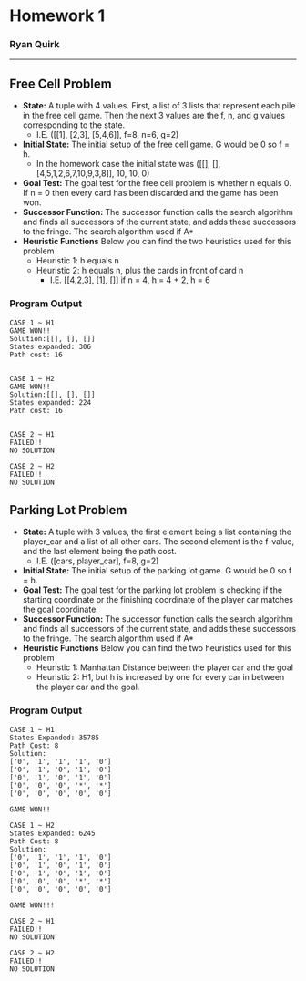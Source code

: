 # Homework 1
### Ryan Quirk

---

## Free Cell Problem

* **State:** A tuple with 4 values. First, a list of 3 lists that represent each pile in the free cell game. Then the next 3 values are the f, n, and g values corresponding to the state.
  * I.E. ([[1], [2,3], [5,4,6]], f=8, n=6, g=2)
* **Initial State:** The initial setup of the free cell game. G would be 0 so f = h.
  *  In the homework case the initial state was ([[], [], [4,5,1,2,6,7,10,9,3,8]], 10, 10, 0)
* **Goal Test:** The goal test for the free cell problem is whether n equals 0. If n = 0 then every card has been 
 discarded and the game has been won.
* **Successor Function:**  The successor function calls the search algorithm and finds all successors of the current 
 state, and adds these successors to the fringe. The search algorithm used if A*
* **Heuristic Functions** Below you can find the two heuristics used for this problem
  * Heuristic 1: h equals n
  * Heuristic 2: h equals n, plus the cards in front of card n
    * I.E. [[4,2,3], [1], []] if n = 4, h = 4 + 2, h = 6
   

### Program Output
```
CASE 1 ~ H1
GAME WON!!
Solution:[[], [], []]
States expanded: 306
Path cost: 16


CASE 1 ~ H2
GAME WON!!
Solution:[[], [], []]
States expanded: 224
Path cost: 16


CASE 2 ~ H1
FAILED!!
NO SOLUTION

CASE 2 ~ H2
FAILED!!
NO SOLUTION
```
## Parking Lot Problem

* **State:** A tuple with 3 values, the first element being a list containing the player_car and a list of all other cars.
 The second element is the f-value, and the last element being the path cost.
  * I.E. ([cars, player_car], f=8, g=2)
* **Initial State:** The initial setup of the parking lot game. G would be 0 so f = h.
* **Goal Test:** The goal test for the parking lot problem is checking if the starting coordinate or the finishing
 coordinate of the player car matches the goal coordinate.
* **Successor Function:**  The successor function calls the search algorithm and finds all successors of the current 
 state, and adds these successors to the fringe. The search algorithm used if A*
* **Heuristic Functions** Below you can find the two heuristics used for this problem
  * Heuristic 1: Manhattan Distance between the player car and the goal
  * Heuristic 2: H1, but h is increased by one for every car in between the player car and the goal.
   

### Program Output
```
CASE 1 ~ H1
States Expanded: 35785
Path Cost: 8
Solution:
['0', '1', '1', '1', '0']
['0', '1', '0', '1', '0']
['0', '1', '0', '1', '0']
['0', '0', '0', '*', '*']
['0', '0', '0', '0', '0']

GAME WON!!

CASE 1 ~ H2
States Expanded: 6245
Path Cost: 8
Solution:
['0', '1', '1', '1', '0']
['0', '1', '0', '1', '0']
['0', '1', '0', '1', '0']
['0', '0', '0', '*', '*']
['0', '0', '0', '0', '0']

GAME WON!!!

CASE 2 ~ H1
FAILED!!
NO SOLUTION

CASE 2 ~ H2
FAILED!!
NO SOLUTION
```